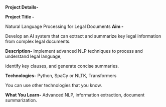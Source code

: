 **Project Details-**

**Project Title -**

Natural Language Processing for Legal Documents
**Aim -**

Develop an AI system that can extract and summarize key legal information from
complex legal documents.

**Description-**
Implement advanced NLP techniques to process and understand legal language,

identify key clauses, and generate concise summaries.

**Technologies-**
Python, SpaCy or NLTK, Transformers

You can use other technologies that you know.

**What You Learn-**
Advanced NLP, information extraction, document summarization.
